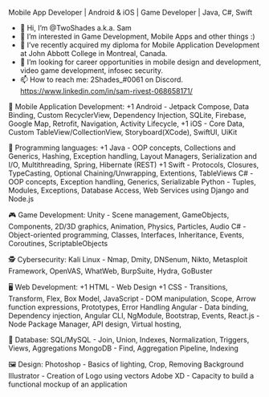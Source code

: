 Mobile App Developer | Android & iOS | Game Developer | Java, C#, Swift

- 👋 Hi, I’m @TwoShades a.k.a. Sam
- 👀 I’m interested in Game Development, Mobile Apps and other things :)
- 🌱 I’ve recently acquired my diploma for Mobile Application Development at John Abbott College in Montreal, Canada.
- 💞️ I’m looking for career opportunities in mobile design and development, video game development, infosec security.
- 📫 How to reach me:
2Shades_#0061 on Discord.
https://www.linkedin.com/in/sam-rivest-068658171/

📱 Mobile Application Development:
+1 Android - Jetpack Compose, Data Binding, Custom RecyclerView, Dependency Injection, SQLite, Firebase, Google Map, Retrofit, Navigation, Activity Lifecycle,
+1 iOS - Core Data, Custom TableView/CollectionView, Storyboard(XCode), SwiftUI, UiKit

📜 Programming languages:
+1 Java - OOP concepts, Collections and Generics, Hashing, Exception handling, Layout Managers, Serialization and I/O, Multithreading, Spring, Hibernate (REST)
+1 Swift - Protocols, Closures, TypeCasting, Optional Chaining/Unwrapping, Extentions, TableViews
C# - OOP concepts, Exception handling, Generics, Serializable
Python - Tuples, Modules, Exceptions, Database Access, Web Services using Django and Node.js

🎮 Game Development:
Unity - Scene management, GameObjects, Components, 2D/3D graphics, Animation, Physics, Particles, Audio
C# - Object-oriented programming, Classes, Interfaces, Inheritance, Events, Coroutines, ScriptableObjects

🕵️ Cybersecurity:
Kali Linux - Nmap, Dmity, DNSenum, Nikto, Metasploit Framework, OpenVAS, WhatWeb, BurpSuite, Hydra, GoBuster

🖥️ Web Development:
+1 HTML - Web Design
+1 CSS - Transitions, Transform, Flex, Box Model,
JavaScript - DOM manipulation, Scope, Arrow function expressions, Prototypes, Error Handling
Angular - Data binding, Dependency injection, Angular CLI, NgModule, Bootstrap, Events,
React.js - Node Package Manager, API design, Virtual hosting,

💾 Database:
SQL/MySQL - Join, Union, Indexes, Normalization, Triggers, Views, Aggregations
MongoDB - Find, Aggregation Pipeline, Indexing

🖼️ Design:
Photoshop - Basics of lighting, Crop, Removing Background
Illustrator - Creation of Logo using vectors
Adobe XD - Capacity to build a functional mockup of an application

<!---
TwoShades/TwoShades is a ✨ special ✨ repository because its `README.md` (this file) appears on your GitHub profile.
You can click the Preview link to take a look at your changes.
--->
